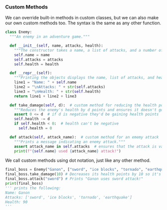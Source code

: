 ### Custom Methods

We can override built-in methods in custom classes, but we can also make our own custom methods too. The syntax is the same as any other function.

```python
class Enemy:
  """An enemy in an adventure game."""

  def __init__(self, name, attacks, health):
    """The constructor takes a name, a list of attacks, and a number of health points."""
    self.name = name
    self.attacks = attacks
    self.health = health

  def __repr__(self):
    """Printing the objects displays the name, list of attacks, and health points."""
    line1 = "Name: " + self.name
    line2 = "\nAttacks: " + str(self.attacks)
    line3 = "\nHealth: " + str(self.health)
    return line1 + line2 + line3

  def take_damage(self, d):  # custom method for reducing the health points
    """Reduces the enemy's health by d points and ensures it doesn't go below zero."""
    assert 0 <= d  # if d is negative they'd be gaining health points
    self.health -= d
    if self.health < 0:  # health can't be negative
      self.health = 0

  def attack(self, attack_name):  # custom method for an ememy attack
    """Prints a message indicating an enemy attack."""
    assert attack_name in self.attacks  # ensures that the attack is valid
    print(f"{self.name} used {attack_name} attack!")
```

We call custom methods using dot notation, just like any other method.

```python
final_boss = Enemy("Ganon", ["sword", "ice blocks", "tornado", "earthquake"], 100) # Creates an enemy object
final_boss.take_damage(10) # Decreases its health points by 10 so it's at 90 now
final_boss.attack("sword") # Prints "Ganon uses sword attack!"
print(final_boss)
''' prints the following:
Name: Ganon
Attacks: ['sword', 'ice blocks', 'tornado', 'earthquake']
Health: 90
'''
```
